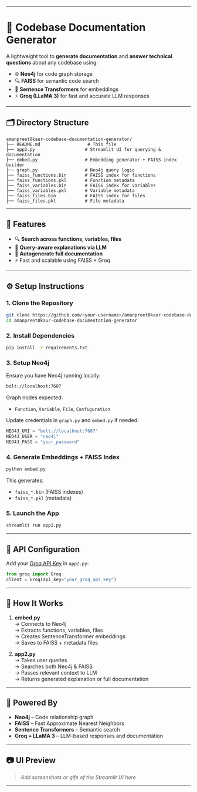 
---

# 📄 Codebase Documentation Generator

A lightweight tool to **generate documentation** and **answer technical questions** about any codebase using:

- 🌐 **Neo4j** for code graph storage  
- 🔍 **FAISS** for semantic code search  
- 🧠 **Sentence Transformers** for embeddings  
- ⚡ **Groq (LLaMA 3)** for fast and accurate LLM responses  

---

## 🗂 Directory Structure

```
amanpreet0kaur-codebase-documentation-generator/
├── README.md                  # This file
├── app2.py                   # Streamlit UI for querying & documentation
├── embed.py                  # Embedding generator + FAISS index builder
├── graph.py                  # Neo4j query logic
├── faiss_functions.bin       # FAISS index for functions
├── faiss_functions.pkl       # Function metadata
├── faiss_variables.bin       # FAISS index for variables
├── faiss_variables.pkl       # Variable metadata
├── faiss_files.bin           # FAISS index for files
├── faiss_files.pkl           # File metadata
```

---

## 🚀 Features

- 🔍 **Search across functions, variables, files**
- 🧠 **Query-aware explanations via LLM**
- 📘 **Autogenerate full documentation**
- ⚡️ Fast and scalable using FAISS + Groq

---

## ⚙️ Setup Instructions

### 1. Clone the Repository

```bash
git clone https://github.com/<your-username>/amanpreet0kaur-codebase-documentation-generator.git
cd amanpreet0kaur-codebase-documentation-generator
```

### 2. Install Dependencies

```bash
pip install -r requirements.txt
```



### 3. Setup Neo4j

Ensure you have Neo4j running locally:

```bash
bolt://localhost:7687
```

Graph nodes expected:  
- `Function`, `Variable`, `File`, `Configuration`

Update credentials in `graph.py` and `embed.py` if needed:

```python
NEO4J_URI = "bolt://localhost:7687"
NEO4J_USER = "neo4j"
NEO4J_PASS = "your_password"
```

### 4. Generate Embeddings + FAISS Index

```bash
python embed.py
```

This generates:
- `faiss_*.bin` (FAISS indexes)
- `faiss_*.pkl` (metadata)

### 5. Launch the App

```bash
streamlit run app2.py
```

---

## 🔐 API Configuration

Add your [Groq API Key](https://console.groq.com/) in `app2.py`:

```python
from groq import Groq
client = Groq(api_key="your_groq_api_key")
```

---

## 📘 How It Works

1. **embed.py**  
   → Connects to Neo4j  
   → Extracts functions, variables, files  
   → Creates SentenceTransformer embeddings  
   → Saves to FAISS + metadata files  

2. **app2.py**  
   → Takes user queries  
   → Searches both Neo4j & FAISS  
   → Passes relevant context to LLM  
   → Returns generated explanation or full documentation  

---

## 🧠 Powered By

- **Neo4j** – Code relationship graph  
- **FAISS** – Fast Approximate Nearest Neighbors  
- **Sentence Transformers** – Semantic search  
- **Groq + LLaMA 3** – LLM-based responses and documentation  

---


## 📷 UI Preview

> *Add screenshots or gifs of the Streamlit UI here*

---






